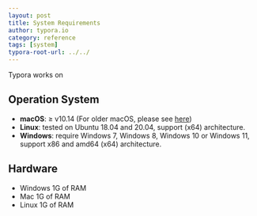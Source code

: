 ```yaml
---
layout: post
title: System Requirements
author: typora.io
category: reference
tags: [system]
typora-root-url: ../../
---
```


Typora works on

## Operation System

- **macOS**: ≥ v10.14 (For older macOS, please see [here](/Older-macOS-Support/))
- **Linux**: tested on Ubuntu 18.04 and 20.04, support (x64) architecture. 
- **Windows**: require Windows 7, Windows 8, Windows 10 or Windows 11, support x86 and amd64 (x64) architecture. 

## Hardware

- Windows
  1G of RAM
- Mac
  1G of RAM
- Linux
  1G of RAM
